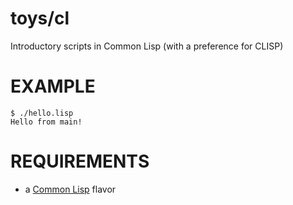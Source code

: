 # toys/cl

Introductory scripts in Common Lisp (with a preference for CLISP)

# EXAMPLE

```
$ ./hello.lisp
Hello from main!
```

# REQUIREMENTS

* a [Common Lisp](http://www.cliki.net/Common+Lisp+implementation) flavor
